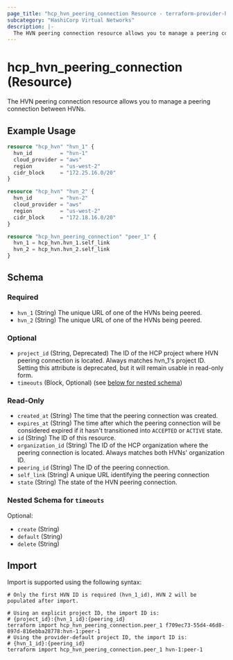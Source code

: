 ```yaml
---
page_title: "hcp_hvn_peering_connection Resource - terraform-provider-hcp"
subcategory: "HashiCorp Virtual Networks"
description: |-
  The HVN peering connection resource allows you to manage a peering connection between HVNs.
---
```


# hcp_hvn_peering_connection (Resource)

The HVN peering connection resource allows you to manage a peering connection between HVNs.

## Example Usage

```terraform
resource "hcp_hvn" "hvn_1" {
  hvn_id         = "hvn-1"
  cloud_provider = "aws"
  region         = "us-west-2"
  cidr_block     = "172.25.16.0/20"
}

resource "hcp_hvn" "hvn_2" {
  hvn_id         = "hvn-2"
  cloud_provider = "aws"
  region         = "us-west-2"
  cidr_block     = "172.18.16.0/20"
}

resource "hcp_hvn_peering_connection" "peer_1" {
  hvn_1 = hcp_hvn.hvn_1.self_link
  hvn_2 = hcp_hvn.hvn_2.self_link
}
```

<!-- schema generated by tfplugindocs -->
## Schema

### Required

- `hvn_1` (String) The unique URL of one of the HVNs being peered.
- `hvn_2` (String) The unique URL of one of the HVNs being peered.

### Optional

- `project_id` (String, Deprecated) The ID of the HCP project where HVN peering connection is located. Always matches hvn_1's project ID. Setting this attribute is deprecated, but it will remain usable in read-only form.
- `timeouts` (Block, Optional) (see [below for nested schema](#nestedblock--timeouts))

### Read-Only

- `created_at` (String) The time that the peering connection was created.
- `expires_at` (String) The time after which the peering connection will be considered expired if it hasn't transitioned into `ACCEPTED` or `ACTIVE` state.
- `id` (String) The ID of this resource.
- `organization_id` (String) The ID of the HCP organization where the peering connection is located. Always matches both HVNs' organization ID.
- `peering_id` (String) The ID of the peering connection.
- `self_link` (String) A unique URL identifying the peering connection
- `state` (String) The state of the HVN peering connection.

<a id="nestedblock--timeouts"></a>
### Nested Schema for `timeouts`

Optional:

- `create` (String)
- `default` (String)
- `delete` (String)

## Import

Import is supported using the following syntax:

```shell
# Only the first HVN ID is required (hvn_1_id), HVN 2 will be populated after import.

# Using an explicit project ID, the import ID is:
# {project_id}:{hvn_1_id}:{peering_id}
terraform import hcp_hvn_peering_connection.peer_1 f709ec73-55d4-46d8-897d-816ebba28778:hvn-1:peer-1
# Using the provider-default project ID, the import ID is:
# {hvn_1_id}:{peering_id}
terraform import hcp_hvn_peering_connection.peer_1 hvn-1:peer-1
```
